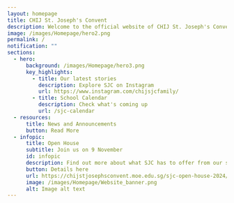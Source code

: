 ```yaml
---
layout: homepage
title: CHIJ St. Joseph's Convent
description: Welcome to the official website of CHIJ St. Joseph's Convent.
image: /images/Homepage/hero2.png
permalink: /
notification: ""
sections:
  - hero:
      background: /images/Homepage/hero3.png
      key_highlights:
        - title: Our latest stories
          description: Explore SJC on Instagram
          url: https://www.instagram.com/chijsjcfamily/
        - title: School Calendar
          description: Check what's coming up
          url: /sjc-calendar
  - resources:
      title: News and Announcements
      button: Read More
  - infopic:
      title: Open House
      subtitle: Join us on 9 November
      id: infopic
      description: Find out more about what SJC has to offer from our students and staff.
      button: Details here
      url: https://chijstjosephsconvent.moe.edu.sg/sjc-open-house-2024/
      image: /images/Homepage/Website_banner.png
      alt: Image alt text
---
```

